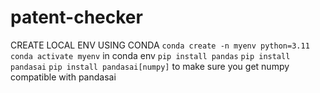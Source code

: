 # patent-checker

CREATE LOCAL ENV USING CONDA
`conda create -n myenv python=3.11`
`conda activate myenv`
in conda env
`pip install pandas`
`pip install pandasai`
`pip install pandasai[numpy]` to make sure you get numpy compatible with pandasai

<!-- USEFUL LINKS
https://python.langchain.com/docs/how_to/example_selectors/
https://python.langchain.com/docs/how_to/structured_output/ -->
